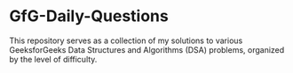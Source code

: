 # GfG-Daily-Questions
This repository serves as a collection of my solutions to various GeeksforGeeks Data Structures and Algorithms (DSA) problems, organized by the level of difficulty. 
